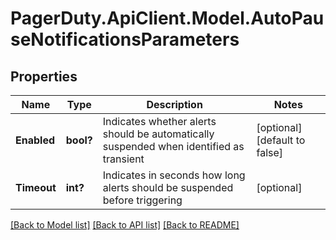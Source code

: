 # PagerDuty.ApiClient.Model.AutoPauseNotificationsParameters
## Properties

Name | Type | Description | Notes
------------ | ------------- | ------------- | -------------
**Enabled** | **bool?** | Indicates whether alerts should be automatically suspended when identified as transient | [optional] [default to false]
**Timeout** | **int?** | Indicates in seconds how long alerts should be suspended before triggering | [optional] 

[[Back to Model list]](../README.md#documentation-for-models) [[Back to API list]](../README.md#documentation-for-api-endpoints) [[Back to README]](../README.md)


